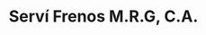 ---
title: "Serví Frenos M.R.G, C.A."
url: /ciudad-guayana-san-felix/servi-frenos-m-r-g-c-a/
shop: reparación de automóviles
---